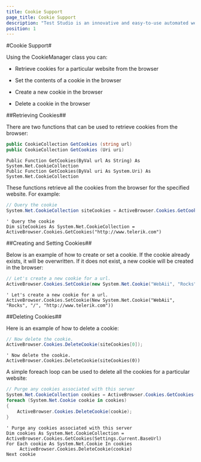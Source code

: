 ```yaml
---
title: Cookie Support
page_title: Cookie Support
description: "Test Studio is an innovative and easy-to-use automated web, WPF and load testing solution. Test Studio tests support essential technologies like ASP.NET AJAX, Silverlight, PHP and MVC. HTML5, Testing framework, functional testing, performance testing, load testing, exploratory testing, manual testing."
position: 1
---
```

#Cookie Support#

Using the CookieManager class you can:

* Retrieve cookies for a particular website from the browser

* Set the contents of a cookie in the browser

* Create a new cookie in the browser

* Delete a cookie in the browser

##Retrieving Cookies##

There are two functions that can be used to retrieve cookies from the browser:


```C#
public CookieCollection GetCookies (string url)
public CookieCollection GetCookies (Uri uri)
```
```VB
Public Function GetCookies(ByVal url As String) As System.Net.CookieCollection
Public Function GetCookies(ByVal uri As System.Uri) As System.Net.CookieCollection
```

These functions retrieve all the cookies from the browser for the specified website. For example:

```C#
// Query the cookie
System.Net.CookieCollection siteCookies = ActiveBrowser.Cookies.GetCookies("http://www.telerik.com");
```
```VB
' Query the cookie
Dim siteCookies As System.Net.CookieCollection = ActiveBrowser.Cookies.GetCookies("http://www.telerik.com")
```

##Creating and Setting Cookies##

Below is an example of how to create or set a cookie. If the cookie already exists, it will be overwritten. If it does not exist, a new cookie will be created in the browser:

```C#
// Let's create a new cookie for a url.
ActiveBrowser.Cookies.SetCookie(new System.Net.Cookie("WebAii", "Rocks", "/", "http://www.telerik.com"));
```
```VB
' Let's create a new cookie for a url.
ActiveBrowser.Cookies.SetCookie(New System.Net.Cookie("WebAii", "Rocks", "/", "http://www.telerik.com"))
```

##Deleting Cookies##

Here is an example of how to delete a cookie:

```C#
// Now delete the cookie.
ActiveBrowser.Cookies.DeleteCookie(siteCookies[0]);
```
```VB
' Now delete the cookie.
ActiveBrowser.Cookies.DeleteCookie(siteCookies(0))
```

A simple foreach loop can be used to delete all the cookies for a particular website:

```C#
// Purge any cookies associated with this server
System.Net.CookieCollection cookies = ActiveBrowser.Cookies.GetCookies(Settings.Current.BaseUrl);
foreach (System.Net.Cookie cookie in cookies)
{
    ActiveBrowser.Cookies.DeleteCookie(cookie);
}
```
```VB
' Purge any cookies associated with this server
Dim cookies As System.Net.CookieCollection = ActiveBrowser.Cookies.GetCookies(Settings.Current.BaseUrl)
For Each cookie As System.Net.Cookie In cookies
     ActiveBrowser.Cookies.DeleteCookie(cookie)
Next cookie
```